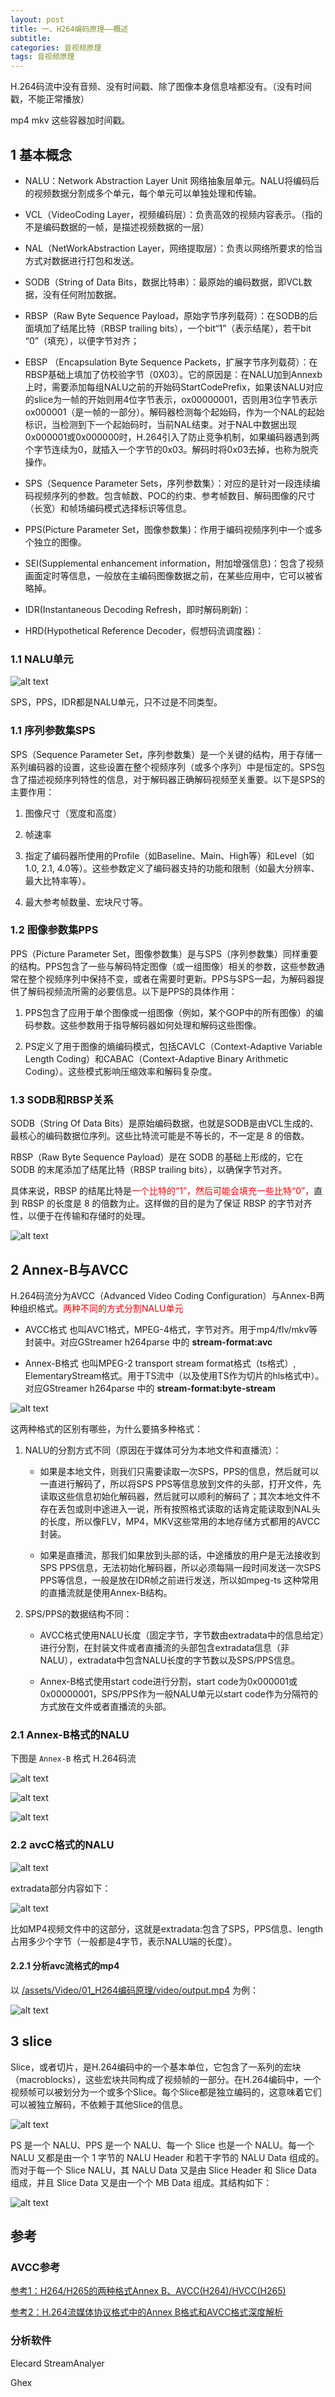 ```yaml
---
layout: post
title: 一、H264编码原理——概述
subtitle: 
categories: 音视频原理
tags: 音视频原理
---
```


H.264码流中没有音频、没有时间戳、除了图像本身信息啥都没有。（没有时间戳，不能正常播放）

mp4 mkv 这些容器加时间戳。

## 1 基本概念

- NALU：Network Abstraction Layer Unit 网络抽象层单元。NALU将编码后的视频数据分割成多个单元，每个单元可以单独处理和传输。

- VCL（VideoCoding Layer，视频编码层）：负责高效的视频内容表示。（指的不是编码数据的一帧，是描述视频数据的一层）

- NAL（NetWorkAbstraction Layer，网络提取层）：负责以网络所要求的恰当方式对数据进行打包和发送。

- SODB（String of Data Bits，数据比特串）：最原始的编码数据，即VCL数据，没有任何附加数据。

- RBSP（Raw Byte Sequence Payload，原始字节序列载荷）：在SODB的后面填加了结尾比特（RBSP trailing bits），一个bit“1”（表示结尾），若干bit “0”（填充），以便字节对齐；

- EBSP （Encapsulation Byte Sequence Packets，扩展字节序列载荷）：在RBSP基础上填加了仿校验字节（0X03）。它的原因是：在NALU加到Annexb上时，需要添加每组NALU之前的开始码StartCodePrefix，如果该NALU对应的slice为一帧的开始则用4位字节表示，ox00000001，否则用3位字节表示ox000001（是一帧的一部分）。解码器检测每个起始码，作为一个NAL的起始标识，当检测到下一个起始码时，当前NAL结束。对于NAL中数据出现0x000001或0x000000时，H.264引入了防止竞争机制，如果编码器遇到两个字节连续为0，就插入一个字节的0x03。解码时将0x03去掉，也称为脱壳操作。

- SPS（Sequence Parameter Sets，序列参数集）：对应的是针对一段连续编码视频序列的参数。包含帧数、POC的约束、参考帧数目、解码图像的尺寸（长宽）和帧场编码模式选择标识等信息。

- PPS(Picture Parameter Set，图像参数集)：作用于编码视频序列中一个或多个独立的图像。

- SEI(Supplemental enhancement information，附加增强信息)：包含了视频画面定时等信息，一般放在主编码图像数据之前，在某些应用中，它可以被省略掉。

- IDR(Instantaneous Decoding Refresh，即时解码刷新)：

- HRD(Hypothetical Reference Decoder，假想码流调度器)：

### 1.1 NALU单元

![alt text](/assets/Video/01_H264编码原理/image/image-7.png)

SPS，PPS，IDR都是NALU单元，只不过是不同类型。

### 1.1 序列参数集SPS

SPS（Sequence Parameter Set，序列参数集）是一个关键的结构，用于存储一系列编码器的设置，这些设置在整个视频序列（或多个序列）中是恒定的。SPS包含了描述视频序列特性的信息，对于解码器正确解码视频至关重要。以下是SPS的主要作用：

1. 图像尺寸（宽度和高度）

2. 帧速率 

3. 指定了编码器所使用的Profile（如Baseline、Main、High等）和Level（如1.0, 2.1, 4.0等）。这些参数定义了编码器支持的功能和限制（如最大分辨率、最大比特率等）。

4. 最大参考帧数量、宏块尺寸等。

### 1.2 图像参数集PPS

PPS（Picture Parameter Set，图像参数集）是与SPS（序列参数集）同样重要的结构。PPS包含了一些与解码特定图像（或一组图像）相关的参数，这些参数通常在整个视频序列中保持不变，或者在需要时更新。PPS与SPS一起，为解码器提供了解码视频流所需的必要信息。以下是PPS的具体作用：

1. PPS包含了应用于单个图像或一组图像（例如，某个GOP中的所有图像）的编码参数。这些参数用于指导解码器如何处理和解码这些图像。

2. PS定义了用于图像的熵编码模式，包括CAVLC（Context-Adaptive Variable Length Coding）和CABAC（Context-Adaptive Binary Arithmetic Coding）。这些模式影响压缩效率和解码复杂度。

### 1.3 SODB和RBSP关系

SODB（String Of Data Bits）是原始编码数据，也就是SODB是由VCL生成的、最核心的编码数据位序列。这些比特流可能是不等长的，不一定是 8 的倍数。

 RBSP（Raw Byte Sequence Payload）是在 SODB 的基础上形成的，它在 SODB 的末尾添加了结尾比特（RBSP trailing bits），以确保字节对齐。

具体来说，RBSP 的结尾比特是<font color='red'>一个比特的“1”，然后可能会填充一些比特“0”，</font>直到 RBSP 的长度是 8 的倍数为止。这样做的目的是为了保证 RBSP 的字节对齐性，以便于在传输和存储时的处理。

![alt text](/assets/Video/01_H264编码原理/image/image-1.png)

## 2 Annex-B与AVCC

H.264码流分为AVCC（Advanced Video Coding Configuration）与Annex-B两种组织格式。<font color='red'>两种不同的方式分割NALU单元</font>

- AVCC格式 也叫AVC1格式，MPEG-4格式，字节对齐。用于mp4/flv/mkv等封装中。对应GStreamer h264parse 中的 **stream-format:avc**

- Annex-B格式 也叫MPEG-2 transport stream format格式（ts格式）, ElementaryStream格式。用于TS流中（以及使用TS作为切片的hls格式中）。对应GStreamer h264parse 中的 **stream-format:byte-stream**


![alt text](/assets/Video/01_H264编码原理/image/h264parse.png)

这两种格式的区别有哪些，为什么要搞多种格式： 

1. NALU的分割方式不同（原因在于媒体可分为本地文件和直播流）：

   - 如果是本地文件，则我们只需要读取一次SPS，PPS的信息，然后就可以一直进行解码了，所以将SPS PPS等信息放到文件的头部，打开文件，先读取这些信息初始化解码器，然后就可以顺利的解码了；其次本地文件不存在丢包或则中途进入一说，所有按照格式读取的话肯定能读取到NAL头的长度，所以像FLV，MP4，MKV这些常用的本地存储方式都用的AVCC封装。

   - 如果是直播流，那我们如果放到头部的话，中途播放的用户是无法接收到SPS PPS信息，无法初始化解码器，所以必须每隔一段时间发送一次SPS PPS等信息，一般是放在IDR帧之前进行发送，所以如mpeg-ts 这种常用的直播流就是使用Annex-B结构。

2. SPS/PPS的数据结构不同：

   - AVCC格式使用NALU长度（固定字节，字节数由extradata中的信息给定）进行分割，在封装文件或者直播流的头部包含extradata信息（非NALU），extradata中包含NALU长度的字节数以及SPS/PPS信息。

   - Annex-B格式使用start code进行分割，start code为0x000001或0x00000001，SPS/PPS作为一般NALU单元以start code作为分隔符的方式放在文件或者直播流的头部。

### 2.1 Annex-B格式的NALU

下图是 `Annex-B` 格式 H.264码流

![alt text](/assets/Video/01_H264编码原理/image/NALU图解.png)


![alt text](/assets/Video/01_H264编码原理/image/image-2.png)


![alt text](/assets/Video/01_H264编码原理/image/image-3.png)


### 2.2 avcC格式的NALU

![alt text](/assets/Video/01_H264编码原理/image/image-4.png)

extradata部分内容如下：

![alt text](/assets/Video/01_H264编码原理/image/image-5.png)

比如MP4视频文件中的这部分，这就是extradata:包含了SPS，PPS信息、length占用多少个字节（一般都是4字节，表示NALU端的长度）。


#### 2.2.1 分析avc流格式的mp4

以 [/assets/Video/01_H264编码原理/video/output.mp4](/assets/Video/01_H264编码原理/video/output.mp4) 为例：




![alt text](/assets/Video/01_H264编码原理/image/image-6.png)




## 3 slice

Slice，或者切片，是H.264编码中的一个基本单位，它包含了一系列的宏块（macroblocks），这些宏块共同构成了视频帧的一部分。在H.264编码中，一个视频帧可以被划分为一个或多个Slice。每个Slice都是独立编码的，这意味着它们可以被独立解码，不依赖于其他Slice的信息。

![alt text](/assets/Video/01_H264编码原理/image/image-8.png)

PS 是一个 NALU、PPS 是一个 NALU、每一个 Slice 也是一个 NALU。每一个 NALU 又都是由一个 1 字节的 NALU Header 和若干字节的 NALU Data 组成的。而对于每一个 Slice NALU，其 NALU Data 又是由 Slice Header 和 Slice Data 组成，并且 Slice Data 又是由一个个 MB Data 组成。其结构如下：

![alt text](/assets/Video/01_H264编码原理/image/image-9.png)

## 参考

### AVCC参考

[参考1：H264/H265的两种格式Annex B、AVCC(H264)/HVCC(H265)](https://blog.csdn.net/weixin_43147845/article/details/137011573)

[参考2：H.264流媒体协议格式中的Annex B格式和AVCC格式深度解析](https://cloud.tencent.com/developer/article/2320128)

### 分析软件

Elecard StreamAnalyer

Ghex




